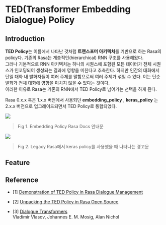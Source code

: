 # TED(Transformer Embedding Dialogue) Policy

## Introduction  

**TED Policy**는 이름에서 나타난 것처럼 **트랜스포머 아키텍처**를 기반으로 하는 Rasa의 policy다. 기존의 Rasa는 계층적인(hierarchical) RNN 구조를 사용해왔다.  
그러나 기본적으로 RNN 아키텍처는 하나의 시퀀스에 포함된 모든 데이터가 전체 시퀀스가 인코딩되어 생성되는 결과에 영향을 미친다고 추측한다. 하지만 인간의 대화에서  
단일 대화 내 발화자들이 여러 주제를 말함으로써 여러 주제가 섞일 수 있다. 이는 단순 발화가 전체 대화에 영향을 미치지 않을 수 있다는 것이다.  
이러한 이유로 Rasa는 기존의 RNN에서 TED Policy로 넘어가는 선택을 하게 된다.  

Rasa 0.x.x 혹은 1.x.x 버전에서 사용되던 **embedding_policy** , **keras_policy** 는 2.x.x 버전으로 업그레이드되면서 TED Policy로 통합되었다.  

<img src="https://user-images.githubusercontent.com/43739827/98545008-268d3200-22d8-11eb-8065-050f499198dc.PNG"></img>  
> Fig 1. Embedding Policy Rasa Docs 안내문

<img src="https://user-images.githubusercontent.com/43739827/98545294-9f8c8980-22d8-11eb-8026-b478d5471691.png"></img>  
> Fig 2. Legacy Rasa에서 keras policy를 사용했을 때 나타나는 경고문  

## Feature

## Reference  

* [1] [Demonstration of TED Policy in Rasa Dialogue Management](https://blog.rasa.com/demonstration-of-our-ted-policy/)  

* [2] [Unpacking the TED Policy in Rasa Open Source](https://blog.rasa.com/unpacking-the-ted-policy-in-rasa-open-source/)  

* [3] [Dialogue Transformers](https://arxiv.org/pdf/1910.00486.pdf)  
 Vladimir Vlasov, Johannes E. M. Mosig, Alan Nichol
